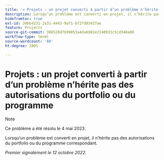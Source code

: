 ```yaml
---
title: '« Projets : un projet converti à partir d’un problème n’hérite pas des autorisations du portfolio ou du programme »'
description: Lorsqu’un problème est converti en projet, il n’hérite pas des autorisations du portfolio ou du programme correspondant.
hidefromtoc: true
exl-id: 39bb4231-2a31-4443-9af1-bf27d83437ae
feature: Projects
source-git-commit: 386528d7b99053a4da6982e2140933c5cd348a08
workflow-type: tm+mt
source-wordcount: '88'
ht-degree: 100%

---
```


# Projets : un projet converti à partir d’un problème n’hérite pas des autorisations du portfolio ou du programme

>[!NOTE]
>
>Ce problème a été résolu le 4 mai 2023.

Lorsqu’un problème est converti en projet, il n’hérite pas des autorisations du portfolio ou du programme correspondant.

_Premier signalement le 12 octobre 2022._
